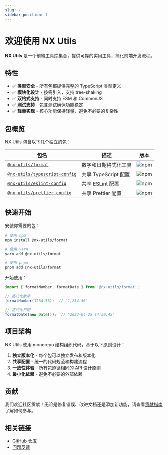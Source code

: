 ```yaml
---
slug: /
sidebar_position: 1
---
```


# 欢迎使用 NX Utils

**NX Utils** 是一个前端工具库集合，提供可靠的实用工具，简化前端开发流程。

## 特性

- ✅ **类型安全** - 所有包都提供完整的 TypeScript 类型定义
- ✅ **模块化设计** - 按需引入，支持 tree-shaking
- ✅ **双格式支持** - 同时支持 ESM 和 CommonJS 
- ✅ **测试支持** - 包含测试确保功能稳定
- ✅ **轻量实现** - 核心功能保持轻量，避免不必要的复杂性

## 包概览

NX Utils 包含以下几个独立的包：

| 包名 | 描述 | 版本 |
| --- | --- | --- |
| [`@nx-utils/format`](/packages/format) | 数字和日期格式化工具 | ![npm](https://img.shields.io/npm/v/@nx-utils/format) |
| [`@nx-utils/typescript-config`](/packages/typescript-config) | 共享 TypeScript 配置 | ![npm](https://img.shields.io/npm/v/@nx-utils/typescript-config) |
| [`@nx-utils/eslint-config`](/packages/eslint-config) | 共享 ESLint 配置 | ![npm](https://img.shields.io/npm/v/@nx-utils/eslint-config) |
| [`@nx-utils/prettier-config`](/packages/prettier-config) | 共享 Prettier 配置 | ![npm](https://img.shields.io/npm/v/@nx-utils/prettier-config) |

## 快速开始

安装你需要的包：

```bash
# 使用 npm
npm install @nx-utils/format

# 使用 yarn
yarn add @nx-utils/format

# 使用 pnpm
pnpm add @nx-utils/format
```

开始使用：

```typescript
import { formatNumber, formatDate } from '@nx-utils/format';

// 格式化数字
formatNumber(1234.56);  // "1,234.56"

// 格式化日期
formatDate(new Date());  // "2023-04-25 14:30:45"
```

## 项目架构

NX Utils 使用 monorepo 结构组织代码，基于以下原则设计：

1. **独立版本化** - 每个包可以独立发布和版本化
2. **共享配置** - 统一的代码规范和构建流程
3. **一致性体验** - 所有包遵循相同的 API 设计原则
4. **最小化依赖** - 避免不必要的外部依赖

## 贡献

我们欢迎社区贡献！无论是修复错误、改进文档还是添加新功能，请查看[贡献指南](/docs/guides/contributing)了解如何参与。

## 相关链接

- [GitHub 仓库](https://github.com/NexaraGroup/nx-utils)
- [问题反馈](https://github.com/NexaraGroup/nx-utils/issues)
